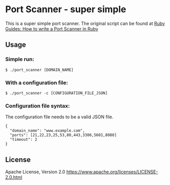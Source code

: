 # Port Scanner - super simple

This is a super simple port scanner. The original script can be found at [Ruby Guides: How to write a Port Scanner in Ruby](https://rubyguides.com/2016/11/port-scanner-in-ruby)

## Usage

### Simple run:

    $ ./port_scanner [DOMAIN_NAME]

### With a configuration file:

    $ ./port_scanner -c [CONFIGURATION_FILE_JSON]

### Configuration file syntax:

The configuration file needs to be a valid JSON file.

    {
      "domain_name": "www.example.com",
      "ports": [21,22,23,25,53,80,443,3306,5601,8080]
      "timeout": 2
    }

## License

Apache License, Version 2.0 https://www.apache.org/licenses/LICENSE-2.0.html
